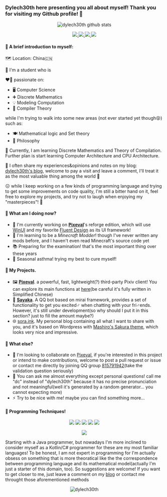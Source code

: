 ### Dylech30th here presenting you all about myself! Thank you for visiting my Github profile! 👋
<div align="center">
  <p align="center"><img src="https://github-readme-stats.vercel.app/api?username=dylech30th&show_icons=true&theme=dracula" alt="dylech30th github stats"></p>
</div>
<div>
  <p align="center">
    <a href="https://space.bilibili.com/21577236">
      <img src="https://img.shields.io/badge/-Bilibili-00A1D6?style=flat-square">
    </a>
    <a href="https://twitter.com/December0730">
      <img src="https://img.shields.io/badge/-Twitter-1DA1F2?style=flat-square">
    </a>
    <a href="https://qm.qq.com/cgi-bin/qm/qr?k=7ZOYvFDzApWKE71whQ5dx01Mq4dvggrj&jump_from=webapi">
      <img src="https://img.shields.io/badge/-QQ-EB1923?logo=Tencent%20QQ&style=flat-square">
    </a>
    <a href="mailto:decem0730@hotmail.com">
      <img src="https://img.shields.io/badge/-Hotmail-D14836?style=flat-square">
    </a>
  </p>
</div>

#### 🤠 A brief introduction to myself:

🗺️ Location: China🇨🇳

🏫 I'm a student who is

❤️‍🔥 passionate on:
* 🖥️ Computer Science
* ➕ Discrete Mathematics
* 💡  Modeling Computation
* 🔀 Compiler Theory

while I'm trying to walk into some new areas (not ever started yet though😝) such as: 

* 🍽️ Mathematical logic and Set theory
* 📖 Philosophy

💪 Currently, I am learning Discrete Mathematics and Theory of Compilation. Further plan is start learning Computer Architecture and CPU Architecture.
 
📝 I often share my experiences&opinions and notes on my blog: [dylech30th's blog](https://sora.ink), welcome to pay a visit and leave a comment, I'll treat it as the most valuable thing among the world 💖
 
😖 while I keep working on a few kinds of programming language and trying to get some improvements on code quality, I'm still a bitter hand on it, feel free to explore my projects, and try not to laugh when enjoying my "masterpieces"! 🤣

#### 🤔 What am I doing now?
* 🔭 I'm currently working on [**Pixeval**](https://github.com/dylech30th/Pixeval)'s reforge edition, which will use [WinUI](https://docs.microsoft.com/en-us/windows/apps/winui/) and my favorite [Fluent Design](https://www.microsoft.com/design/fluent/#/) as its UI framework!
* 🌱 I'm learning to be a *Minecraft Modder*! though I've never written any mods before, and I haven't even read Minecraft's source code yet
* 📚 Preparing for the examination! that's the most important thing over these years
* 🤒 Seasonal asthma! trying my best to cure myself!

#### 🎯 My Projects.
* 🖼️ [**Pixeval**](https://github.com/dylech30th/Pixeval). a powerful, fast, lightweight(?) third-party Pixiv client! You can explore its main functions at [here](https://sora.ink/archives/391)(be careful it's fully written in Simplified Chinese)
* 🤖 [**Sayaka**](https://github.com/dylech30th/sayaka). A QQ bot based on mirai framework, provides a set of functionality to get you excited♂ when chatting with your fri♂ends. However, it's still under development(so why should I put it in this section? just to fill the amount maybe?)
* 🌐 [sora.ink](https://sora.ink). My personal blog containing all what I want to share with you, and it's based on Wordpress with [Mashiro's Sakura theme](https://github.com/mashirozx/Sakura), which looks very nice and impressive.

#### 🍲 What else?
* 👯 I'm looking to collaborate on [Pixeval](https://github.com/dylech30th/Pixeval), if you're interested in this project or intend to make contributions, welcome to post a pull request or issue or contact me directly by joining QQ group [815791942](https://qm.qq.com/cgi-bin/qm/qr?k=7ZOYvFDzApWKE71whQ5dx01Mq4dvggrj&jump_from=webapi)(take the validation question seriously)
* 💬 You can ask me almost everything except personal questions! call me "dc" instead of "dylech30th" because it has no precise pronunciation and not meaningful(well it's generated by a random generator... you cannot expecting more)
* ⚡ Try to be nice with me! maybe you can find something more...

#### 💾 Programming Techniques!
  <p align="center">
    <img src="https://img.shields.io/badge/-Java-red?logo=java&style=flat-square">
    <img src="https://img.shields.io/badge/-C%23-blueviolet?logo=c%20sharp&style=flat-square">
    <img src="https://img.shields.io/badge/-Kotlin-DB4D6D?logo=kotlin&style=flat-square">
    <img src="https://img.shields.io/badge/-C++-F9BF45?logo=c%2B%2B&style=flat-square">
    <img src="https://img.shields.io/badge/-C-gray?logo=c&style=flat-square">
  </p>
  <p align="center">
    <img src="https://github-readme-stats.vercel.app/api/top-langs/?username=dylech30th&layout=compact&theme=dracula">
  </p>
  
Starting with a Java programmer, but nowadays I'm more inclined to consider myself as a Kotlin/C# programmer for these are my most familiar languages! To be honest, I am not expert in programming for I'm actually obsess on something that is more theoratical like the the correspondence between programming language and its mathematical model(actually I'm just a starter of this domain, too). So suggestions are welcome! If you want to get closer to me, just leave a comment on my <a href="https://sora.ink">blog</a> or contact me throught those aforementioned methods

<p align="center"><img src="https://count.getloli.com/get/@dylech30th?theme=rule34" alt="dylech30th"></p>
<!--
**dylech30th/dylech30th** is a ✨ _special_ ✨ repository because its `README.md` (this file) appears on your GitHub profile.

Here are some ideas to get you started:

- 🔭 I’m currently working on ...
- 🌱 I’m currently learning ...
- 👯 I’m looking to collaborate on ...
- 🤔 I’m looking for help with ...
- 💬 Ask me about ...
- 📫 How to reach me: ...
- 😄 Pronouns: ...
- ⚡ Fun fact: ...
-->
